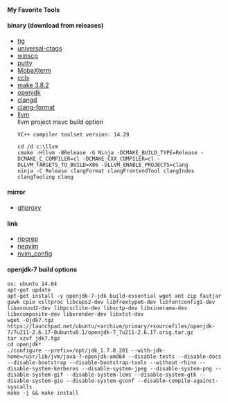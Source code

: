 #### My Favorite Tools

#### binary (download from releases)
* [tig](https://github.com/jonas/tig)
* [universal-ctags](https://github.com/universal-ctags/ctags)
* [winscp](https://winscp.net)
* [putty](https://www.chiark.greenend.org.uk/~sgtatham/putty)
* [MobaXterm](https://mobaxterm.mobatek.net/)
* [ccls](https://github.com/MaskRay/ccls)
* [make 3.8.2](https://ftp.gnu.org/gnu/make)
* [openjdk](https://openjdk.java.net)
* [clangd](https://github.com/clangd/clangd)
* [clang-format](https://github.com/llvm/llvm-project)
* [llvm](https://github.com/llvm/llvm-project)</BR>
    llvm project msvc build option
    ```
    VC++ compiler toolset version: 14.29

    cd /d c:\llvm
    cmake -Hllvm -BRelease -G Ninja -DCMAKE_BUILD_TYPE=Release -DCMAKE_C_COMPILER=cl -DCMAKE_CXX_COMPILER=cl -DLLVM_TARGETS_TO_BUILD=X86 -DLLVM_ENABLE_PROJECTS=clang
    ninja -C Release clangFormat clangFrontendTool clangIndex clangTooling clang
    ```


#### mirror
* [ghproxy](https://ghproxy.com)


#### link
* [ripgrep](https://github.com/BurntSushi/ripgrep)
* [neovim](https://github.com/neovim/neovim)
* [nvim_config](https://github.com/fcying/dotvim)

#### openjdk-7 build options
```
os: ubuntu 14.04
apt-get update
apt-get install -y openjdk-7-jdk build-essential wget ant zip fastjar gawk cpio xsltproc libcups2-dev libfreetype6-dev libfontconfig1-dev libasound2-dev libpcsclite-dev libsctp-dev libxinerama-dev libxcomposite-dev libxrender-dev libxtst-dev
wget -Ojdk7.tgz https://launchpad.net/ubuntu/+archive/primary/+sourcefiles/openjdk-7/7u211-2.6.17-0ubuntu0.1/openjdk-7_7u211-2.6.17.orig.tar.gz
tar xzvf jdk7.tgz
cd openjdk*
./configure --prefix=/opt/jdk_1.7.0_201 --with-jdk-home=/usr/lib/jvm/java-7-openjdk-amd64 --disable-tests --disable-docs --disable-bootstrap --disable-bootstrap-tools --without-rhino --disable-system-kerberos --disable-system-jpeg --disable-system-png --disable-system-gif --disable-system-lcms --disable-system-gtk --disable-system-gio --disable-system-gconf --disable-compile-against-syscalls
make -j && make install
```

